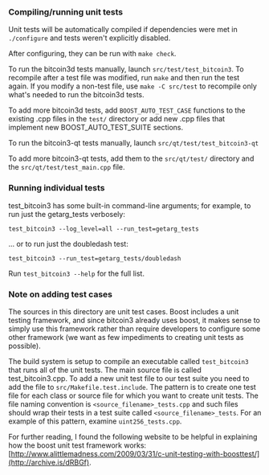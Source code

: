 ### Compiling/running unit tests

Unit tests will be automatically compiled if dependencies were met in `./configure`
and tests weren't explicitly disabled.

After configuring, they can be run with `make check`.

To run the bitcoin3d tests manually, launch `src/test/test_bitcoin3`. To recompile
after a test file was modified, run `make` and then run the test again. If you
modify a non-test file, use `make -C src/test` to recompile only what's needed
to run the bitcoin3d tests.

To add more bitcoin3d tests, add `BOOST_AUTO_TEST_CASE` functions to the existing
.cpp files in the `test/` directory or add new .cpp files that
implement new BOOST_AUTO_TEST_SUITE sections.

To run the bitcoin3-qt tests manually, launch `src/qt/test/test_bitcoin3-qt`

To add more bitcoin3-qt tests, add them to the `src/qt/test/` directory and
the `src/qt/test/test_main.cpp` file.

### Running individual tests

test_bitcoin3 has some built-in command-line arguments; for
example, to run just the getarg_tests verbosely:

    test_bitcoin3 --log_level=all --run_test=getarg_tests

... or to run just the doubledash test:

    test_bitcoin3 --run_test=getarg_tests/doubledash

Run `test_bitcoin3 --help` for the full list.

### Note on adding test cases

The sources in this directory are unit test cases.  Boost includes a
unit testing framework, and since bitcoin3 already uses boost, it makes
sense to simply use this framework rather than require developers to
configure some other framework (we want as few impediments to creating
unit tests as possible).

The build system is setup to compile an executable called `test_bitcoin3`
that runs all of the unit tests.  The main source file is called
test_bitcoin3.cpp. To add a new unit test file to our test suite you need
to add the file to `src/Makefile.test.include`. The pattern is to create
one test file for each class or source file for which you want to create
unit tests.  The file naming convention is `<source_filename>_tests.cpp`
and such files should wrap their tests in a test suite
called `<source_filename>_tests`. For an example of this pattern,
examine `uint256_tests.cpp`.

For further reading, I found the following website to be helpful in
explaining how the boost unit test framework works:
[http://www.alittlemadness.com/2009/03/31/c-unit-testing-with-boosttest/](http://archive.is/dRBGf).
